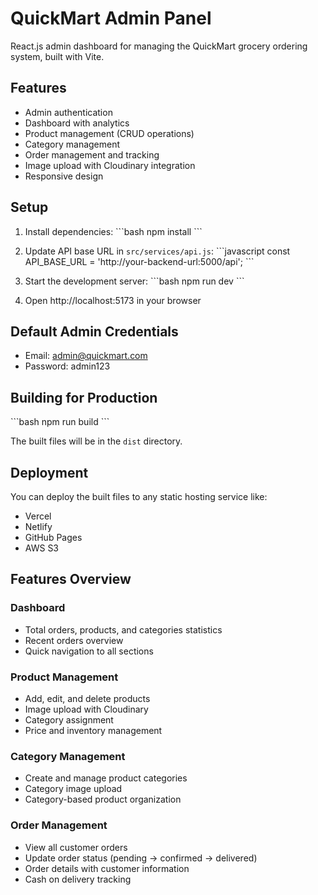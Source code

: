 # QuickMart Admin Panel

React.js admin dashboard for managing the QuickMart grocery ordering system, built with Vite.

## Features

- Admin authentication
- Dashboard with analytics
- Product management (CRUD operations)
- Category management
- Order management and tracking
- Image upload with Cloudinary integration
- Responsive design

## Setup

1. Install dependencies:
\`\`\`bash
npm install
\`\`\`

2. Update API base URL in `src/services/api.js`:
\`\`\`javascript
const API_BASE_URL = 'http://your-backend-url:5000/api';
\`\`\`

3. Start the development server:
\`\`\`bash
npm run dev
\`\`\`

4. Open http://localhost:5173 in your browser

## Default Admin Credentials

- Email: admin@quickmart.com
- Password: admin123

## Building for Production

\`\`\`bash
npm run build
\`\`\`

The built files will be in the `dist` directory.

## Deployment

You can deploy the built files to any static hosting service like:
- Vercel
- Netlify
- GitHub Pages
- AWS S3

## Features Overview

### Dashboard
- Total orders, products, and categories statistics
- Recent orders overview
- Quick navigation to all sections

### Product Management
- Add, edit, and delete products
- Image upload with Cloudinary
- Category assignment
- Price and inventory management

### Category Management
- Create and manage product categories
- Category image upload
- Category-based product organization

### Order Management
- View all customer orders
- Update order status (pending → confirmed → delivered)
- Order details with customer information
- Cash on delivery tracking
